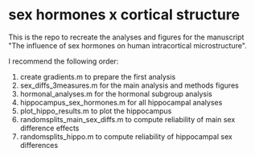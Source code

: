 # sex hormones x cortical structure

This is the repo to recreate the analyses and figures for the manuscript "The influence of sex hormones on human intracortical microstructure".

I recommend the following order:

1. create gradients.m to prepare the first analysis
2. sex_diffs_3measures.m for the main analysis and methods figures
3. hormonal_analyses.m for the hormonal subgroup analysis
4. hippocampus_sex_hormones.m for all hippocampal analyses
5. plot_hippo_results.m to plot the hippocampus 
6. randomsplits_main_sex_diffs.m to compute reliability of main sex difference effects
7. randomsplits_hippo.m to compute reliability of hippocampal sex differences
